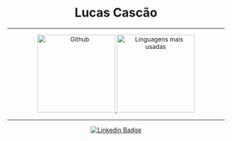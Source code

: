 <h1 align="center"> Lucas Cascão </h1>

----

<div align="center">
    <a href="https://github.com/LucasCascao">
        <img height="180em" src="https://github-readme-stats.vercel.app/api?username=LucasCascao&&show_icons=true&line_height=27&count_private=true&title_color=ffffff&text_color=c9cacc&icon_color=2bbc8a&bg_color=1d1f21"
        alt="Github">
    </a>
     <a href="https://github.com/biantris">
        <img height="180em" src="https://github-readme-stats.vercel.app/api/top-langs/?username=LucasCascao&hide=html&layout=compact&&show_icons=true&line_height=27&count_private=true&title_color=ffffff&text_color=c9cacc&icon_color=2bbc8a&bg_color=1d1f21"
        alt="Linguagens mais usadas">
    </a>
</div>

----

<div align="center">

[![Linkedin Badge](https://img.shields.io/badge/-LinkedIn-blue?style=flat-square&logo=Linkedin&logoColor=white&link=https://www.linkedin.com/in/lucas-cascao/)](https://www.linkedin.com/in/lucas-cascao/)
    
</div>
